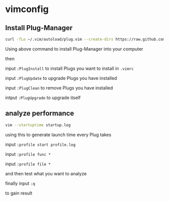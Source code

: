 # vimconfig

## Install Plug-Manager

```sh
curl -fLo ~/.vim/autoload/plug.vim --create-dirs https://raw.github.com/junegunn/vim-plug/master/plug.vim
```

Using above command to install Plug-Manager into your computer

then 

input `:PlugInstall` to install Plugs you want to install in `.vimrc`

input `:PlugUpdate` to upgrade Plugs you have installed

input `:PlugClean` to remove Plugs you have installed

intput `:PlugUpgrade` to upgrade itself

## analyze performance

```sh
vim --startuptime startup.log
```

using this to generate launch time every Plug takes

input `:profile start profile.log`

input `:profile func *`

input `:profile file *`

and then test what you want to analyze

finally input `:q`

to gain result

